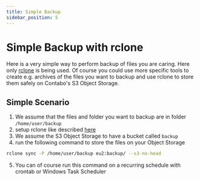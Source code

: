 ```yaml
---
title: Simple Backup
sidebar_position: 5
---
```


# Simple Backup with rclone

Here is a very simple way to perform backup of files you are caring. Here only [rclone](/docs/products/Object-Storage/Tools/rclone) is being used. Of course you could use more specific tools to create e.g. archives of the files you want to backup and use rclone to store them safely on Contabo's S3 Object Storage.

## Simple Scenario

1. We assume that the files and folder you want to backup are in folder `/home/user/backup`
2. setup rclone like described [here](/docs/products/Object-Storage/Tools/rclone)
3. We assume the S3 Object Storage to have a bucket called `backup`
4. run the following command to store the files on your Object Storage

  ```bash
  rclone sync -P /home/user/backup eu2:backup/ --s3-no-head
  ```

5. You can of course run this command on a recurring schedule with crontab or Windows Task Scheduler
